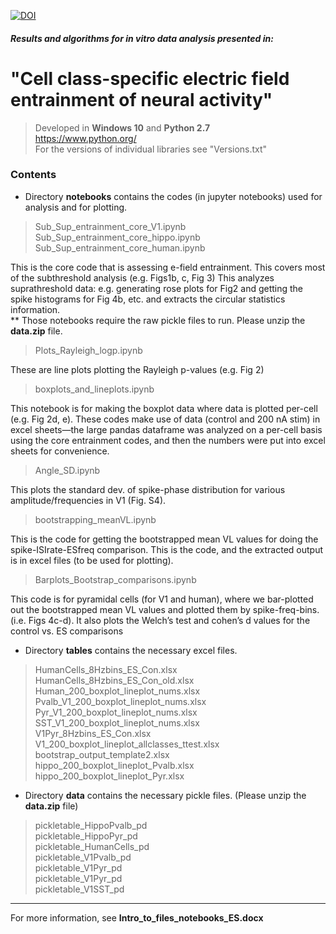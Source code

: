 [![DOI](https://zenodo.org/badge/738686969.svg)](https://zenodo.org/doi/10.5281/zenodo.11111558)

#### *Results and algorithms for in vitro data analysis presented in:*
# "Cell class-specific electric field entrainment of neural activity"

> Developed in **Windows 10** and **Python 2.7**<br />
> https://www.python.org/<br />
> For the versions of individual libraries see "Versions.txt"

### Contents

* Directory **notebooks** contains the codes (in jupyter notebooks) used for analysis and for plotting.<br />
> Sub_Sup_entrainment_core_V1.ipynb<br />
> Sub_Sup_entrainment_core_hippo.ipynb<br />
> Sub_Sup_entrainment_core_human.ipynb<br />

This is the core code that is assessing e-field entrainment. This covers most of the subthreshold analysis (e.g. Figs1b, c, Fig 3) This analyzes suprathreshold data: e.g. generating rose plots for Fig2 and getting the spike histograms for Fig 4b, etc. and extracts the circular statistics information.<br />
** Those notebooks require the raw pickle files to run. Please unzip the **data.zip** file.

> Plots_Rayleigh_logp.ipynb

These are line plots plotting the Rayleigh p-values (e.g. Fig 2)

> boxplots_and_lineplots.ipynb

This notebook is for making the boxplot data where data is plotted per-cell (e.g. Fig 2d, e). These codes make use of data (control and 200 nA stim) in excel sheets—the large pandas dataframe was analyzed on a per-cell basis using the core entrainment codes, and then the numbers were put into excel sheets for convenience. 

> Angle_SD.ipynb

This plots the standard dev. of spike-phase distribution for various amplitude/frequencies in V1 (Fig. S4).

> bootstrapping_meanVL.ipynb

This is the code for getting the bootstrapped mean VL values for doing the spike-ISIrate-ESfreq comparison. This is the code, and the extracted output is in excel files (to be used for plotting). 

> Barplots_Bootstrap_comparisons.ipynb

This code is for pyramidal cells (for V1 and human), where we bar-plotted out the bootstrapped mean VL values and plotted them by spike-freq-bins. (i.e. Figs 4c-d). It also plots the Welch’s test and cohen’s d values for the control vs. ES comparisons

* Directory **tables** contains the necessary excel files.
> HumanCells_8Hzbins_ES_Con.xlsx<br />
> HumanCells_8Hzbins_ES_Con_old.xlsx<br />
> Human_200_boxplot_lineplot_nums.xlsx<br />
> Pvalb_V1_200_boxplot_lineplot_nums.xlsx<br />
> Pyr_V1_200_boxplot_lineplot_nums.xlsx<br />
> SST_V1_200_boxplot_lineplot_nums.xlsx<br />
> V1Pyr_8Hzbins_ES_Con.xlsx<br />
> V1_200_boxplot_lineplot_allclasses_ttest.xlsx<br />
> bootstrap_output_template2.xlsx<br />
> hippo_200_boxplot_lineplot_Pvalb.xlsx<br />
> hippo_200_boxplot_lineplot_Pyr.xlsx<br />

* Directory **data** contains the necessary pickle files. (Please unzip the **data.zip** file)
> pickletable_HippoPvalb_pd<br />
> pickletable_HippoPyr_pd<br />
> pickletable_HumanCells_pd<br />
> pickletable_V1Pvalb_pd<br />
> pickletable_V1Pyr_pd<br />
> pickletable_V1Pyr_pd<br />
> pickletable_V1SST_pd<br />
***

For more information, see **Intro_to_files_notebooks_ES.docx**


